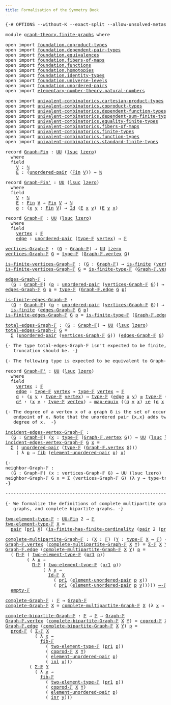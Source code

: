 ```yaml
---
title: Formalisation of the Symmetry Book
---
```


<pre class="Agda"><a id="60" class="Symbol">{-#</a> <a id="64" class="Keyword">OPTIONS</a> <a id="72" class="Pragma">--without-K</a> <a id="84" class="Pragma">--exact-split</a> <a id="98" class="Pragma">--allow-unsolved-metas</a> <a id="121" class="Symbol">#-}</a>

<a id="126" class="Keyword">module</a> <a id="133" href="graph-theory.finite-graphs.html" class="Module">graph-theory.finite-graphs</a> <a id="160" class="Keyword">where</a>

<a id="167" class="Keyword">open</a> <a id="172" class="Keyword">import</a> <a id="179" href="foundation.coproduct-types.html" class="Module">foundation.coproduct-types</a>
<a id="206" class="Keyword">open</a> <a id="211" class="Keyword">import</a> <a id="218" href="foundation.dependent-pair-types.html" class="Module">foundation.dependent-pair-types</a>
<a id="250" class="Keyword">open</a> <a id="255" class="Keyword">import</a> <a id="262" href="foundation.equivalences.html" class="Module">foundation.equivalences</a>
<a id="286" class="Keyword">open</a> <a id="291" class="Keyword">import</a> <a id="298" href="foundation.fibers-of-maps.html" class="Module">foundation.fibers-of-maps</a>
<a id="324" class="Keyword">open</a> <a id="329" class="Keyword">import</a> <a id="336" href="foundation.functions.html" class="Module">foundation.functions</a>
<a id="357" class="Keyword">open</a> <a id="362" class="Keyword">import</a> <a id="369" href="foundation.homotopies.html" class="Module">foundation.homotopies</a>
<a id="391" class="Keyword">open</a> <a id="396" class="Keyword">import</a> <a id="403" href="foundation.identity-types.html" class="Module">foundation.identity-types</a>
<a id="429" class="Keyword">open</a> <a id="434" class="Keyword">import</a> <a id="441" href="foundation.universe-levels.html" class="Module">foundation.universe-levels</a>
<a id="468" class="Keyword">open</a> <a id="473" class="Keyword">import</a> <a id="480" href="foundation.unordered-pairs.html" class="Module">foundation.unordered-pairs</a>
<a id="507" class="Keyword">open</a> <a id="512" class="Keyword">import</a> <a id="519" href="elementary-number-theory.natural-numbers.html" class="Module">elementary-number-theory.natural-numbers</a>

<a id="561" class="Keyword">open</a> <a id="566" class="Keyword">import</a> <a id="573" href="univalent-combinatorics.cartesian-product-types.html" class="Module">univalent-combinatorics.cartesian-product-types</a>
<a id="621" class="Keyword">open</a> <a id="626" class="Keyword">import</a> <a id="633" href="univalent-combinatorics.coproduct-types.html" class="Module">univalent-combinatorics.coproduct-types</a>
<a id="673" class="Keyword">open</a> <a id="678" class="Keyword">import</a> <a id="685" href="univalent-combinatorics.dependent-function-types.html" class="Module">univalent-combinatorics.dependent-function-types</a>
<a id="734" class="Keyword">open</a> <a id="739" class="Keyword">import</a> <a id="746" href="univalent-combinatorics.dependent-sum-finite-types.html" class="Module">univalent-combinatorics.dependent-sum-finite-types</a>
<a id="797" class="Keyword">open</a> <a id="802" class="Keyword">import</a> <a id="809" href="univalent-combinatorics.equality-finite-types.html" class="Module">univalent-combinatorics.equality-finite-types</a>
<a id="855" class="Keyword">open</a> <a id="860" class="Keyword">import</a> <a id="867" href="univalent-combinatorics.fibers-of-maps.html" class="Module">univalent-combinatorics.fibers-of-maps</a>
<a id="906" class="Keyword">open</a> <a id="911" class="Keyword">import</a> <a id="918" href="univalent-combinatorics.finite-types.html" class="Module">univalent-combinatorics.finite-types</a>
<a id="955" class="Keyword">open</a> <a id="960" class="Keyword">import</a> <a id="967" href="univalent-combinatorics.function-types.html" class="Module">univalent-combinatorics.function-types</a>
<a id="1006" class="Keyword">open</a> <a id="1011" class="Keyword">import</a> <a id="1018" href="univalent-combinatorics.standard-finite-types.html" class="Module">univalent-combinatorics.standard-finite-types</a>

<a id="1065" class="Keyword">record</a> <a id="Graph-Fin"></a><a id="1072" href="graph-theory.finite-graphs.html#1072" class="Record">Graph-Fin</a> <a id="1082" class="Symbol">:</a> <a id="1084" href="foundation-core.universe-levels.html#222" class="Primitive">UU</a> <a id="1087" class="Symbol">(</a><a id="1088" href="Agda.Primitive.html#780" class="Primitive">lsuc</a> <a id="1093" href="Agda.Primitive.html#764" class="Primitive">lzero</a><a id="1098" class="Symbol">)</a>
  <a id="1102" class="Keyword">where</a>
  <a id="1110" class="Keyword">field</a>
    <a id="Graph-Fin.V"></a><a id="1120" href="graph-theory.finite-graphs.html#1120" class="Field">V</a> <a id="1122" class="Symbol">:</a> <a id="1124" href="elementary-number-theory.natural-numbers.html#1444" class="Datatype">ℕ</a>
    <a id="Graph-Fin.E"></a><a id="1130" href="graph-theory.finite-graphs.html#1130" class="Field">E</a> <a id="1132" class="Symbol">:</a> <a id="1134" class="Symbol">(</a><a id="1135" href="foundation.unordered-pairs.html#2321" class="Function">unordered-pair</a> <a id="1150" class="Symbol">(</a><a id="1151" href="univalent-combinatorics.standard-finite-types.html#2085" class="Function">Fin</a> <a id="1155" href="graph-theory.finite-graphs.html#1120" class="Field">V</a><a id="1156" class="Symbol">))</a> <a id="1159" class="Symbol">→</a> <a id="1161" href="elementary-number-theory.natural-numbers.html#1444" class="Datatype">ℕ</a>

<a id="1164" class="Keyword">record</a> <a id="Graph-Fin&#39;"></a><a id="1171" href="graph-theory.finite-graphs.html#1171" class="Record">Graph-Fin&#39;</a> <a id="1182" class="Symbol">:</a> <a id="1184" href="foundation-core.universe-levels.html#222" class="Primitive">UU</a> <a id="1187" class="Symbol">(</a><a id="1188" href="Agda.Primitive.html#780" class="Primitive">lsuc</a> <a id="1193" href="Agda.Primitive.html#764" class="Primitive">lzero</a><a id="1198" class="Symbol">)</a>
  <a id="1202" class="Keyword">where</a>
  <a id="1210" class="Keyword">field</a>
    <a id="Graph-Fin&#39;.V"></a><a id="1220" href="graph-theory.finite-graphs.html#1220" class="Field">V</a> <a id="1222" class="Symbol">:</a> <a id="1224" href="elementary-number-theory.natural-numbers.html#1444" class="Datatype">ℕ</a>
    <a id="Graph-Fin&#39;.E"></a><a id="1230" href="graph-theory.finite-graphs.html#1230" class="Field">E</a> <a id="1232" class="Symbol">:</a> <a id="1234" href="univalent-combinatorics.standard-finite-types.html#2085" class="Function">Fin</a> <a id="1238" href="graph-theory.finite-graphs.html#1220" class="Field">V</a> <a id="1240" class="Symbol">→</a> <a id="1242" href="univalent-combinatorics.standard-finite-types.html#2085" class="Function">Fin</a> <a id="1246" href="graph-theory.finite-graphs.html#1220" class="Field">V</a> <a id="1248" class="Symbol">→</a> <a id="1250" href="elementary-number-theory.natural-numbers.html#1444" class="Datatype">ℕ</a>
    <a id="Graph-Fin&#39;.σ"></a><a id="1256" href="graph-theory.finite-graphs.html#1256" class="Field">σ</a> <a id="1258" class="Symbol">:</a> <a id="1260" class="Symbol">(</a><a id="1261" href="graph-theory.finite-graphs.html#1261" class="Bound">x</a> <a id="1263" href="graph-theory.finite-graphs.html#1263" class="Bound">y</a> <a id="1265" class="Symbol">:</a> <a id="1267" href="univalent-combinatorics.standard-finite-types.html#2085" class="Function">Fin</a> <a id="1271" href="graph-theory.finite-graphs.html#1220" class="Field">V</a><a id="1272" class="Symbol">)</a> <a id="1274" class="Symbol">→</a> <a id="1276" href="foundation-core.identity-types.html#641" class="Datatype">Id</a> <a id="1279" class="Symbol">(</a><a id="1280" href="graph-theory.finite-graphs.html#1230" class="Field">E</a> <a id="1282" href="graph-theory.finite-graphs.html#1261" class="Bound">x</a> <a id="1284" href="graph-theory.finite-graphs.html#1263" class="Bound">y</a><a id="1285" class="Symbol">)</a> <a id="1287" class="Symbol">(</a><a id="1288" href="graph-theory.finite-graphs.html#1230" class="Field">E</a> <a id="1290" href="graph-theory.finite-graphs.html#1263" class="Bound">y</a> <a id="1292" href="graph-theory.finite-graphs.html#1261" class="Bound">x</a><a id="1293" class="Symbol">)</a>

<a id="1296" class="Keyword">record</a> <a id="Graph-𝔽"></a><a id="1303" href="graph-theory.finite-graphs.html#1303" class="Record">Graph-𝔽</a> <a id="1311" class="Symbol">:</a> <a id="1313" href="foundation-core.universe-levels.html#222" class="Primitive">UU</a> <a id="1316" class="Symbol">(</a><a id="1317" href="Agda.Primitive.html#780" class="Primitive">lsuc</a> <a id="1322" href="Agda.Primitive.html#764" class="Primitive">lzero</a><a id="1327" class="Symbol">)</a>
  <a id="1331" class="Keyword">where</a>
  <a id="1339" class="Keyword">field</a>
    <a id="Graph-𝔽.vertex"></a><a id="1349" href="graph-theory.finite-graphs.html#1349" class="Field">vertex</a> <a id="1356" class="Symbol">:</a> <a id="1358" href="univalent-combinatorics.finite-types.html#4106" class="Function">𝔽</a>
    <a id="Graph-𝔽.edge"></a><a id="1364" href="graph-theory.finite-graphs.html#1364" class="Field">edge</a> <a id="1369" class="Symbol">:</a> <a id="1371" href="foundation.unordered-pairs.html#2321" class="Function">unordered-pair</a> <a id="1386" class="Symbol">(</a><a id="1387" href="univalent-combinatorics.finite-types.html#4154" class="Function">type-𝔽</a> <a id="1394" href="graph-theory.finite-graphs.html#1349" class="Field">vertex</a><a id="1400" class="Symbol">)</a> <a id="1402" class="Symbol">→</a> <a id="1404" href="univalent-combinatorics.finite-types.html#4106" class="Function">𝔽</a>

<a id="vertices-Graph-𝔽"></a><a id="1407" href="graph-theory.finite-graphs.html#1407" class="Function">vertices-Graph-𝔽</a> <a id="1424" class="Symbol">:</a> <a id="1426" class="Symbol">(</a><a id="1427" href="graph-theory.finite-graphs.html#1427" class="Bound">G</a> <a id="1429" class="Symbol">:</a> <a id="1431" href="graph-theory.finite-graphs.html#1303" class="Record">Graph-𝔽</a><a id="1438" class="Symbol">)</a> <a id="1440" class="Symbol">→</a> <a id="1442" href="foundation-core.universe-levels.html#222" class="Primitive">UU</a> <a id="1445" href="Agda.Primitive.html#764" class="Primitive">lzero</a>
<a id="1451" href="graph-theory.finite-graphs.html#1407" class="Function">vertices-Graph-𝔽</a> <a id="1468" href="graph-theory.finite-graphs.html#1468" class="Bound">G</a> <a id="1470" class="Symbol">=</a> <a id="1472" href="univalent-combinatorics.finite-types.html#4154" class="Function">type-𝔽</a> <a id="1479" class="Symbol">(</a><a id="1480" href="graph-theory.finite-graphs.html#1349" class="Field">Graph-𝔽.vertex</a> <a id="1495" href="graph-theory.finite-graphs.html#1468" class="Bound">G</a><a id="1496" class="Symbol">)</a>

<a id="is-finite-vertices-Graph-𝔽"></a><a id="1499" href="graph-theory.finite-graphs.html#1499" class="Function">is-finite-vertices-Graph-𝔽</a> <a id="1526" class="Symbol">:</a> <a id="1528" class="Symbol">(</a><a id="1529" href="graph-theory.finite-graphs.html#1529" class="Bound">G</a> <a id="1531" class="Symbol">:</a> <a id="1533" href="graph-theory.finite-graphs.html#1303" class="Record">Graph-𝔽</a><a id="1540" class="Symbol">)</a> <a id="1542" class="Symbol">→</a> <a id="1544" href="univalent-combinatorics.finite-types.html#3715" class="Function">is-finite</a> <a id="1554" class="Symbol">(</a><a id="1555" href="graph-theory.finite-graphs.html#1407" class="Function">vertices-Graph-𝔽</a> <a id="1572" href="graph-theory.finite-graphs.html#1529" class="Bound">G</a><a id="1573" class="Symbol">)</a>
<a id="1575" href="graph-theory.finite-graphs.html#1499" class="Function">is-finite-vertices-Graph-𝔽</a> <a id="1602" href="graph-theory.finite-graphs.html#1602" class="Bound">G</a> <a id="1604" class="Symbol">=</a> <a id="1606" href="univalent-combinatorics.finite-types.html#4205" class="Function">is-finite-type-𝔽</a> <a id="1623" class="Symbol">(</a><a id="1624" href="graph-theory.finite-graphs.html#1349" class="Field">Graph-𝔽.vertex</a> <a id="1639" href="graph-theory.finite-graphs.html#1602" class="Bound">G</a><a id="1640" class="Symbol">)</a>

<a id="edges-Graph-𝔽"></a><a id="1643" href="graph-theory.finite-graphs.html#1643" class="Function">edges-Graph-𝔽</a> <a id="1657" class="Symbol">:</a>
  <a id="1661" class="Symbol">(</a><a id="1662" href="graph-theory.finite-graphs.html#1662" class="Bound">G</a> <a id="1664" class="Symbol">:</a> <a id="1666" href="graph-theory.finite-graphs.html#1303" class="Record">Graph-𝔽</a><a id="1673" class="Symbol">)</a> <a id="1675" class="Symbol">(</a><a id="1676" href="graph-theory.finite-graphs.html#1676" class="Bound">p</a> <a id="1678" class="Symbol">:</a> <a id="1680" href="foundation.unordered-pairs.html#2321" class="Function">unordered-pair</a> <a id="1695" class="Symbol">(</a><a id="1696" href="graph-theory.finite-graphs.html#1407" class="Function">vertices-Graph-𝔽</a> <a id="1713" href="graph-theory.finite-graphs.html#1662" class="Bound">G</a><a id="1714" class="Symbol">))</a> <a id="1717" class="Symbol">→</a> <a id="1719" href="foundation-core.universe-levels.html#222" class="Primitive">UU</a> <a id="1722" href="Agda.Primitive.html#764" class="Primitive">lzero</a>
<a id="1728" href="graph-theory.finite-graphs.html#1643" class="Function">edges-Graph-𝔽</a> <a id="1742" href="graph-theory.finite-graphs.html#1742" class="Bound">G</a> <a id="1744" href="graph-theory.finite-graphs.html#1744" class="Bound">p</a> <a id="1746" class="Symbol">=</a> <a id="1748" href="univalent-combinatorics.finite-types.html#4154" class="Function">type-𝔽</a> <a id="1755" class="Symbol">(</a><a id="1756" href="graph-theory.finite-graphs.html#1364" class="Field">Graph-𝔽.edge</a> <a id="1769" href="graph-theory.finite-graphs.html#1742" class="Bound">G</a> <a id="1771" href="graph-theory.finite-graphs.html#1744" class="Bound">p</a><a id="1772" class="Symbol">)</a>

<a id="is-finite-edges-Graph-𝔽"></a><a id="1775" href="graph-theory.finite-graphs.html#1775" class="Function">is-finite-edges-Graph-𝔽</a> <a id="1799" class="Symbol">:</a>
  <a id="1803" class="Symbol">(</a><a id="1804" href="graph-theory.finite-graphs.html#1804" class="Bound">G</a> <a id="1806" class="Symbol">:</a> <a id="1808" href="graph-theory.finite-graphs.html#1303" class="Record">Graph-𝔽</a><a id="1815" class="Symbol">)</a> <a id="1817" class="Symbol">(</a><a id="1818" href="graph-theory.finite-graphs.html#1818" class="Bound">p</a> <a id="1820" class="Symbol">:</a> <a id="1822" href="foundation.unordered-pairs.html#2321" class="Function">unordered-pair</a> <a id="1837" class="Symbol">(</a><a id="1838" href="graph-theory.finite-graphs.html#1407" class="Function">vertices-Graph-𝔽</a> <a id="1855" href="graph-theory.finite-graphs.html#1804" class="Bound">G</a><a id="1856" class="Symbol">))</a> <a id="1859" class="Symbol">→</a>
  <a id="1863" href="univalent-combinatorics.finite-types.html#3715" class="Function">is-finite</a> <a id="1873" class="Symbol">(</a><a id="1874" href="graph-theory.finite-graphs.html#1643" class="Function">edges-Graph-𝔽</a> <a id="1888" href="graph-theory.finite-graphs.html#1804" class="Bound">G</a> <a id="1890" href="graph-theory.finite-graphs.html#1818" class="Bound">p</a><a id="1891" class="Symbol">)</a>
<a id="1893" href="graph-theory.finite-graphs.html#1775" class="Function">is-finite-edges-Graph-𝔽</a> <a id="1917" href="graph-theory.finite-graphs.html#1917" class="Bound">G</a> <a id="1919" href="graph-theory.finite-graphs.html#1919" class="Bound">p</a> <a id="1921" class="Symbol">=</a> <a id="1923" href="univalent-combinatorics.finite-types.html#4205" class="Function">is-finite-type-𝔽</a> <a id="1940" class="Symbol">(</a><a id="1941" href="graph-theory.finite-graphs.html#1364" class="Field">Graph-𝔽.edge</a> <a id="1954" href="graph-theory.finite-graphs.html#1917" class="Bound">G</a> <a id="1956" href="graph-theory.finite-graphs.html#1919" class="Bound">p</a><a id="1957" class="Symbol">)</a>

<a id="total-edges-Graph-𝔽"></a><a id="1960" href="graph-theory.finite-graphs.html#1960" class="Function">total-edges-Graph-𝔽</a> <a id="1980" class="Symbol">:</a> <a id="1982" class="Symbol">(</a><a id="1983" href="graph-theory.finite-graphs.html#1983" class="Bound">G</a> <a id="1985" class="Symbol">:</a> <a id="1987" href="graph-theory.finite-graphs.html#1303" class="Record">Graph-𝔽</a><a id="1994" class="Symbol">)</a> <a id="1996" class="Symbol">→</a> <a id="1998" href="foundation-core.universe-levels.html#222" class="Primitive">UU</a> <a id="2001" class="Symbol">(</a><a id="2002" href="Agda.Primitive.html#780" class="Primitive">lsuc</a> <a id="2007" href="Agda.Primitive.html#764" class="Primitive">lzero</a><a id="2012" class="Symbol">)</a>
<a id="2014" href="graph-theory.finite-graphs.html#1960" class="Function">total-edges-Graph-𝔽</a> <a id="2034" href="graph-theory.finite-graphs.html#2034" class="Bound">G</a> <a id="2036" class="Symbol">=</a>
  <a id="2040" href="foundation-core.dependent-pair-types.html#502" class="Record">Σ</a> <a id="2042" class="Symbol">(</a><a id="2043" href="foundation.unordered-pairs.html#2321" class="Function">unordered-pair</a> <a id="2058" class="Symbol">(</a><a id="2059" href="graph-theory.finite-graphs.html#1407" class="Function">vertices-Graph-𝔽</a> <a id="2076" href="graph-theory.finite-graphs.html#2034" class="Bound">G</a><a id="2077" class="Symbol">))</a> <a id="2080" class="Symbol">(</a><a id="2081" href="graph-theory.finite-graphs.html#1643" class="Function">edges-Graph-𝔽</a> <a id="2095" href="graph-theory.finite-graphs.html#2034" class="Bound">G</a><a id="2096" class="Symbol">)</a>

<a id="2099" class="Comment">{- The type total-edges-Graph-𝔽 isn&#39;t expected to be finite, but its set
   truncation should be. -}</a>

<a id="2201" class="Comment">{- The following type is expected to be equivalent to Graph-𝔽 -}</a>

<a id="2267" class="Keyword">record</a> <a id="Graph-𝔽&#39;"></a><a id="2274" href="graph-theory.finite-graphs.html#2274" class="Record">Graph-𝔽&#39;</a> <a id="2283" class="Symbol">:</a> <a id="2285" href="foundation-core.universe-levels.html#222" class="Primitive">UU</a> <a id="2288" class="Symbol">(</a><a id="2289" href="Agda.Primitive.html#780" class="Primitive">lsuc</a> <a id="2294" href="Agda.Primitive.html#764" class="Primitive">lzero</a><a id="2299" class="Symbol">)</a>
  <a id="2303" class="Keyword">where</a>
  <a id="2311" class="Keyword">field</a>
    <a id="Graph-𝔽&#39;.vertex"></a><a id="2321" href="graph-theory.finite-graphs.html#2321" class="Field">vertex</a> <a id="2328" class="Symbol">:</a> <a id="2330" href="univalent-combinatorics.finite-types.html#4106" class="Function">𝔽</a>
    <a id="Graph-𝔽&#39;.edge"></a><a id="2336" href="graph-theory.finite-graphs.html#2336" class="Field">edge</a> <a id="2341" class="Symbol">:</a> <a id="2343" href="univalent-combinatorics.finite-types.html#4154" class="Function">type-𝔽</a> <a id="2350" href="graph-theory.finite-graphs.html#2321" class="Field">vertex</a> <a id="2357" class="Symbol">→</a> <a id="2359" href="univalent-combinatorics.finite-types.html#4154" class="Function">type-𝔽</a> <a id="2366" href="graph-theory.finite-graphs.html#2321" class="Field">vertex</a> <a id="2373" class="Symbol">→</a> <a id="2375" href="univalent-combinatorics.finite-types.html#4106" class="Function">𝔽</a>
    <a id="Graph-𝔽&#39;.σ"></a><a id="2381" href="graph-theory.finite-graphs.html#2381" class="Field">σ</a> <a id="2383" class="Symbol">:</a> <a id="2385" class="Symbol">(</a><a id="2386" href="graph-theory.finite-graphs.html#2386" class="Bound">x</a> <a id="2388" href="graph-theory.finite-graphs.html#2388" class="Bound">y</a> <a id="2390" class="Symbol">:</a> <a id="2392" href="univalent-combinatorics.finite-types.html#4154" class="Function">type-𝔽</a> <a id="2399" href="graph-theory.finite-graphs.html#2321" class="Field">vertex</a><a id="2405" class="Symbol">)</a> <a id="2407" class="Symbol">→</a> <a id="2409" href="univalent-combinatorics.finite-types.html#4154" class="Function">type-𝔽</a> <a id="2416" class="Symbol">(</a><a id="2417" href="graph-theory.finite-graphs.html#2336" class="Field">edge</a> <a id="2422" href="graph-theory.finite-graphs.html#2386" class="Bound">x</a> <a id="2424" href="graph-theory.finite-graphs.html#2388" class="Bound">y</a><a id="2425" class="Symbol">)</a> <a id="2427" href="foundation-core.equivalences.html#1607" class="Function Operator">≃</a> <a id="2429" href="univalent-combinatorics.finite-types.html#4154" class="Function">type-𝔽</a> <a id="2436" class="Symbol">(</a><a id="2437" href="graph-theory.finite-graphs.html#2336" class="Field">edge</a> <a id="2442" href="graph-theory.finite-graphs.html#2388" class="Bound">y</a> <a id="2444" href="graph-theory.finite-graphs.html#2386" class="Bound">x</a><a id="2445" class="Symbol">)</a>
    <a id="Graph-𝔽&#39;.σ²"></a><a id="2451" href="graph-theory.finite-graphs.html#2451" class="Field">σ²</a> <a id="2454" class="Symbol">:</a> <a id="2456" class="Symbol">(</a><a id="2457" href="graph-theory.finite-graphs.html#2457" class="Bound">x</a> <a id="2459" href="graph-theory.finite-graphs.html#2459" class="Bound">y</a> <a id="2461" class="Symbol">:</a> <a id="2463" href="univalent-combinatorics.finite-types.html#4154" class="Function">type-𝔽</a> <a id="2470" href="graph-theory.finite-graphs.html#2321" class="Field">vertex</a><a id="2476" class="Symbol">)</a> <a id="2478" class="Symbol">→</a> <a id="2480" href="foundation-core.equivalences.html#1807" class="Function">map-equiv</a> <a id="2490" class="Symbol">((</a><a id="2492" href="graph-theory.finite-graphs.html#2381" class="Field">σ</a> <a id="2494" href="graph-theory.finite-graphs.html#2459" class="Bound">y</a> <a id="2496" href="graph-theory.finite-graphs.html#2457" class="Bound">x</a><a id="2497" class="Symbol">)</a> <a id="2499" href="foundation-core.equivalences.html#7843" class="Function Operator">∘e</a> <a id="2502" class="Symbol">(</a><a id="2503" href="graph-theory.finite-graphs.html#2381" class="Field">σ</a> <a id="2505" href="graph-theory.finite-graphs.html#2457" class="Bound">x</a> <a id="2507" href="graph-theory.finite-graphs.html#2459" class="Bound">y</a><a id="2508" class="Symbol">))</a> <a id="2511" href="foundation-core.homotopies.html#467" class="Function Operator">~</a> <a id="2513" href="foundation-core.functions.html#309" class="Function">id</a>

<a id="2517" class="Comment">{- The degree of a vertex x of a graph G is the set of occurences of x as an
   endpoint of x. Note that the unordered pair {x,x} adds two elements to the
   degree of x.  -}</a>

<a id="incident-edges-vertex-Graph-𝔽"></a><a id="2693" href="graph-theory.finite-graphs.html#2693" class="Function">incident-edges-vertex-Graph-𝔽</a> <a id="2723" class="Symbol">:</a>
  <a id="2727" class="Symbol">(</a><a id="2728" href="graph-theory.finite-graphs.html#2728" class="Bound">G</a> <a id="2730" class="Symbol">:</a> <a id="2732" href="graph-theory.finite-graphs.html#1303" class="Record">Graph-𝔽</a><a id="2739" class="Symbol">)</a> <a id="2741" class="Symbol">(</a><a id="2742" href="graph-theory.finite-graphs.html#2742" class="Bound">x</a> <a id="2744" class="Symbol">:</a> <a id="2746" href="univalent-combinatorics.finite-types.html#4154" class="Function">type-𝔽</a> <a id="2753" class="Symbol">(</a><a id="2754" href="graph-theory.finite-graphs.html#1349" class="Field">Graph-𝔽.vertex</a> <a id="2769" href="graph-theory.finite-graphs.html#2728" class="Bound">G</a><a id="2770" class="Symbol">))</a> <a id="2773" class="Symbol">→</a> <a id="2775" href="foundation-core.universe-levels.html#222" class="Primitive">UU</a> <a id="2778" class="Symbol">(</a><a id="2779" href="Agda.Primitive.html#780" class="Primitive">lsuc</a> <a id="2784" href="Agda.Primitive.html#764" class="Primitive">lzero</a><a id="2789" class="Symbol">)</a>
<a id="2791" href="graph-theory.finite-graphs.html#2693" class="Function">incident-edges-vertex-Graph-𝔽</a> <a id="2821" href="graph-theory.finite-graphs.html#2821" class="Bound">G</a> <a id="2823" href="graph-theory.finite-graphs.html#2823" class="Bound">x</a> <a id="2825" class="Symbol">=</a>
  <a id="2829" href="foundation-core.dependent-pair-types.html#502" class="Record">Σ</a> <a id="2831" class="Symbol">(</a> <a id="2833" href="foundation.unordered-pairs.html#2321" class="Function">unordered-pair</a> <a id="2848" class="Symbol">(</a><a id="2849" href="univalent-combinatorics.finite-types.html#4154" class="Function">type-𝔽</a> <a id="2856" class="Symbol">(</a><a id="2857" href="graph-theory.finite-graphs.html#1349" class="Field">Graph-𝔽.vertex</a> <a id="2872" href="graph-theory.finite-graphs.html#2821" class="Bound">G</a><a id="2873" class="Symbol">)))</a>
    <a id="2881" class="Symbol">(</a> <a id="2883" class="Symbol">λ</a> <a id="2885" href="graph-theory.finite-graphs.html#2885" class="Bound">p</a> <a id="2887" class="Symbol">→</a> <a id="2889" href="foundation-core.fibers-of-maps.html#928" class="Function">fib</a> <a id="2893" class="Symbol">(</a><a id="2894" href="foundation.unordered-pairs.html#3364" class="Function">element-unordered-pair</a> <a id="2917" href="graph-theory.finite-graphs.html#2885" class="Bound">p</a><a id="2918" class="Symbol">)</a> <a id="2920" href="graph-theory.finite-graphs.html#2823" class="Bound">x</a><a id="2921" class="Symbol">)</a>

<a id="2924" class="Comment">{-
neighbor-Graph-𝔽 :
  (G : Graph-𝔽) (x : vertices-Graph-𝔽 G) → UU (lsuc lzero)
neighbor-Graph-𝔽 G x = Σ (vertices-Graph-𝔽 G) (λ y → type-trunc-Prop {!!})
-}</a>

<a id="3084" class="Comment">--------------------------------------------------------------------------------</a>

<a id="3166" class="Comment">{- We formalize the definitions of complete multipartite graphs, complete
   graphs, and complete bipartite graphs. -}</a>

<a id="two-element-type-𝔽"></a><a id="3286" href="graph-theory.finite-graphs.html#3286" class="Function">two-element-type-𝔽</a> <a id="3305" class="Symbol">:</a> <a id="3307" href="univalent-combinatorics.finite-types.html#5061" class="Function">UU-Fin</a> <a id="3314" class="Number">2</a> <a id="3316" class="Symbol">→</a> <a id="3318" href="univalent-combinatorics.finite-types.html#4106" class="Function">𝔽</a>
<a id="3320" href="graph-theory.finite-graphs.html#3286" class="Function">two-element-type-𝔽</a> <a id="3339" href="graph-theory.finite-graphs.html#3339" class="Bound">X</a> <a id="3341" class="Symbol">=</a>
  <a id="3345" href="foundation-core.dependent-pair-types.html#575" class="InductiveConstructor">pair</a> <a id="3350" class="Symbol">(</a><a id="3351" href="foundation-core.dependent-pair-types.html#592" class="Field">pr1</a> <a id="3355" href="graph-theory.finite-graphs.html#3339" class="Bound">X</a><a id="3356" class="Symbol">)</a> <a id="3358" class="Symbol">(</a><a id="3359" href="univalent-combinatorics.finite-types.html#11306" class="Function">is-finite-has-finite-cardinality</a> <a id="3392" class="Symbol">(</a><a id="3393" href="foundation-core.dependent-pair-types.html#575" class="InductiveConstructor">pair</a> <a id="3398" class="Number">2</a> <a id="3400" class="Symbol">(</a><a id="3401" href="foundation-core.dependent-pair-types.html#604" class="Field">pr2</a> <a id="3405" href="graph-theory.finite-graphs.html#3339" class="Bound">X</a><a id="3406" class="Symbol">)))</a>

<a id="complete-multipartite-Graph-𝔽"></a><a id="3411" href="graph-theory.finite-graphs.html#3411" class="Function">complete-multipartite-Graph-𝔽</a> <a id="3441" class="Symbol">:</a> <a id="3443" class="Symbol">(</a><a id="3444" href="graph-theory.finite-graphs.html#3444" class="Bound">X</a> <a id="3446" class="Symbol">:</a> <a id="3448" href="univalent-combinatorics.finite-types.html#4106" class="Function">𝔽</a><a id="3449" class="Symbol">)</a> <a id="3451" class="Symbol">(</a><a id="3452" href="graph-theory.finite-graphs.html#3452" class="Bound">Y</a> <a id="3454" class="Symbol">:</a> <a id="3456" href="univalent-combinatorics.finite-types.html#4154" class="Function">type-𝔽</a> <a id="3463" href="graph-theory.finite-graphs.html#3444" class="Bound">X</a> <a id="3465" class="Symbol">→</a> <a id="3467" href="univalent-combinatorics.finite-types.html#4106" class="Function">𝔽</a><a id="3468" class="Symbol">)</a> <a id="3470" class="Symbol">→</a> <a id="3472" href="graph-theory.finite-graphs.html#1303" class="Record">Graph-𝔽</a>
<a id="3480" href="graph-theory.finite-graphs.html#1349" class="Field">Graph-𝔽.vertex</a> <a id="3495" class="Symbol">(</a><a id="3496" href="graph-theory.finite-graphs.html#3411" class="Function">complete-multipartite-Graph-𝔽</a> <a id="3526" href="graph-theory.finite-graphs.html#3526" class="Bound">X</a> <a id="3528" href="graph-theory.finite-graphs.html#3528" class="Bound">Y</a><a id="3529" class="Symbol">)</a> <a id="3531" class="Symbol">=</a> <a id="3533" href="univalent-combinatorics.dependent-sum-finite-types.html#2962" class="Function">Σ-𝔽</a> <a id="3537" href="graph-theory.finite-graphs.html#3526" class="Bound">X</a> <a id="3539" href="graph-theory.finite-graphs.html#3528" class="Bound">Y</a>
<a id="3541" href="graph-theory.finite-graphs.html#1364" class="Field">Graph-𝔽.edge</a> <a id="3554" class="Symbol">(</a><a id="3555" href="graph-theory.finite-graphs.html#3411" class="Function">complete-multipartite-Graph-𝔽</a> <a id="3585" href="graph-theory.finite-graphs.html#3585" class="Bound">X</a> <a id="3587" href="graph-theory.finite-graphs.html#3587" class="Bound">Y</a><a id="3588" class="Symbol">)</a> <a id="3590" href="graph-theory.finite-graphs.html#3590" class="Bound">p</a> <a id="3592" class="Symbol">=</a>
  <a id="3596" class="Symbol">(</a> <a id="3598" href="univalent-combinatorics.dependent-function-types.html#3107" class="Function">Π-𝔽</a> <a id="3602" class="Symbol">(</a> <a id="3604" href="graph-theory.finite-graphs.html#3286" class="Function">two-element-type-𝔽</a> <a id="3623" class="Symbol">(</a><a id="3624" href="foundation-core.dependent-pair-types.html#592" class="Field">pr1</a> <a id="3628" href="graph-theory.finite-graphs.html#3590" class="Bound">p</a><a id="3629" class="Symbol">))</a>
        <a id="3640" class="Symbol">(</a> <a id="3642" class="Symbol">λ</a> <a id="3644" href="graph-theory.finite-graphs.html#3644" class="Bound">x</a> <a id="3646" class="Symbol">→</a>
          <a id="3658" href="univalent-combinatorics.dependent-function-types.html#3107" class="Function">Π-𝔽</a> <a id="3662" class="Symbol">(</a> <a id="3664" href="graph-theory.finite-graphs.html#3286" class="Function">two-element-type-𝔽</a> <a id="3683" class="Symbol">(</a><a id="3684" href="foundation-core.dependent-pair-types.html#592" class="Field">pr1</a> <a id="3688" href="graph-theory.finite-graphs.html#3590" class="Bound">p</a><a id="3689" class="Symbol">))</a>
              <a id="3706" class="Symbol">(</a> <a id="3708" class="Symbol">λ</a> <a id="3710" href="graph-theory.finite-graphs.html#3710" class="Bound">y</a> <a id="3712" class="Symbol">→</a>
                <a id="3730" href="univalent-combinatorics.equality-finite-types.html#3479" class="Function">Id-𝔽</a> <a id="3735" href="graph-theory.finite-graphs.html#3585" class="Bound">X</a>
                  <a id="3755" class="Symbol">(</a> <a id="3757" href="foundation-core.dependent-pair-types.html#592" class="Field">pr1</a> <a id="3761" class="Symbol">(</a><a id="3762" href="foundation.unordered-pairs.html#3364" class="Function">element-unordered-pair</a> <a id="3785" href="graph-theory.finite-graphs.html#3590" class="Bound">p</a> <a id="3787" href="graph-theory.finite-graphs.html#3644" class="Bound">x</a><a id="3788" class="Symbol">))</a>
                  <a id="3809" class="Symbol">(</a> <a id="3811" href="foundation-core.dependent-pair-types.html#592" class="Field">pr1</a> <a id="3815" class="Symbol">(</a><a id="3816" href="foundation.unordered-pairs.html#3364" class="Function">element-unordered-pair</a> <a id="3839" href="graph-theory.finite-graphs.html#3590" class="Bound">p</a> <a id="3841" href="graph-theory.finite-graphs.html#3710" class="Bound">y</a><a id="3842" class="Symbol">)))))</a> <a id="3848" href="univalent-combinatorics.function-types.html#1391" class="Function Operator">→-𝔽</a>
  <a id="3854" href="univalent-combinatorics.finite-types.html#7099" class="Function">empty-𝔽</a>

<a id="complete-Graph-𝔽"></a><a id="3863" href="graph-theory.finite-graphs.html#3863" class="Function">complete-Graph-𝔽</a> <a id="3880" class="Symbol">:</a> <a id="3882" href="univalent-combinatorics.finite-types.html#4106" class="Function">𝔽</a> <a id="3884" class="Symbol">→</a> <a id="3886" href="graph-theory.finite-graphs.html#1303" class="Record">Graph-𝔽</a>
<a id="3894" href="graph-theory.finite-graphs.html#3863" class="Function">complete-Graph-𝔽</a> <a id="3911" href="graph-theory.finite-graphs.html#3911" class="Bound">X</a> <a id="3913" class="Symbol">=</a> <a id="3915" href="graph-theory.finite-graphs.html#3411" class="Function">complete-multipartite-Graph-𝔽</a> <a id="3945" href="graph-theory.finite-graphs.html#3911" class="Bound">X</a> <a id="3947" class="Symbol">(λ</a> <a id="3950" href="graph-theory.finite-graphs.html#3950" class="Bound">x</a> <a id="3952" class="Symbol">→</a> <a id="3954" href="univalent-combinatorics.finite-types.html#8096" class="Function">unit-𝔽</a><a id="3960" class="Symbol">)</a>

<a id="complete-bipartite-Graph-𝔽"></a><a id="3963" href="graph-theory.finite-graphs.html#3963" class="Function">complete-bipartite-Graph-𝔽</a> <a id="3990" class="Symbol">:</a> <a id="3992" href="univalent-combinatorics.finite-types.html#4106" class="Function">𝔽</a> <a id="3994" class="Symbol">→</a> <a id="3996" href="univalent-combinatorics.finite-types.html#4106" class="Function">𝔽</a> <a id="3998" class="Symbol">→</a> <a id="4000" href="graph-theory.finite-graphs.html#1303" class="Record">Graph-𝔽</a>
<a id="4008" href="graph-theory.finite-graphs.html#1349" class="Field">Graph-𝔽.vertex</a> <a id="4023" class="Symbol">(</a><a id="4024" href="graph-theory.finite-graphs.html#3963" class="Function">complete-bipartite-Graph-𝔽</a> <a id="4051" href="graph-theory.finite-graphs.html#4051" class="Bound">X</a> <a id="4053" href="graph-theory.finite-graphs.html#4053" class="Bound">Y</a><a id="4054" class="Symbol">)</a> <a id="4056" class="Symbol">=</a> <a id="4058" href="univalent-combinatorics.coproduct-types.html#5465" class="Function">coprod-𝔽</a> <a id="4067" href="graph-theory.finite-graphs.html#4051" class="Bound">X</a> <a id="4069" href="graph-theory.finite-graphs.html#4053" class="Bound">Y</a>
<a id="4071" href="graph-theory.finite-graphs.html#1364" class="Field">Graph-𝔽.edge</a> <a id="4084" class="Symbol">(</a><a id="4085" href="graph-theory.finite-graphs.html#3963" class="Function">complete-bipartite-Graph-𝔽</a> <a id="4112" href="graph-theory.finite-graphs.html#4112" class="Bound">X</a> <a id="4114" href="graph-theory.finite-graphs.html#4114" class="Bound">Y</a><a id="4115" class="Symbol">)</a> <a id="4117" href="graph-theory.finite-graphs.html#4117" class="Bound">p</a> <a id="4119" class="Symbol">=</a>
  <a id="4123" href="univalent-combinatorics.cartesian-product-types.html#5729" class="Function">prod-𝔽</a> <a id="4130" class="Symbol">(</a> <a id="4132" href="univalent-combinatorics.dependent-sum-finite-types.html#2962" class="Function">Σ-𝔽</a> <a id="4136" href="graph-theory.finite-graphs.html#4112" class="Bound">X</a>
           <a id="4149" class="Symbol">(</a> <a id="4151" class="Symbol">λ</a> <a id="4153" href="graph-theory.finite-graphs.html#4153" class="Bound">x</a> <a id="4155" class="Symbol">→</a>
             <a id="4170" href="univalent-combinatorics.fibers-of-maps.html#3421" class="Function">fib-𝔽</a>
               <a id="4191" class="Symbol">(</a> <a id="4193" href="graph-theory.finite-graphs.html#3286" class="Function">two-element-type-𝔽</a> <a id="4212" class="Symbol">(</a><a id="4213" href="foundation-core.dependent-pair-types.html#592" class="Field">pr1</a> <a id="4217" href="graph-theory.finite-graphs.html#4117" class="Bound">p</a><a id="4218" class="Symbol">))</a>
               <a id="4236" class="Symbol">(</a> <a id="4238" href="univalent-combinatorics.coproduct-types.html#5465" class="Function">coprod-𝔽</a> <a id="4247" href="graph-theory.finite-graphs.html#4112" class="Bound">X</a> <a id="4249" href="graph-theory.finite-graphs.html#4114" class="Bound">Y</a><a id="4250" class="Symbol">)</a>
               <a id="4267" class="Symbol">(</a> <a id="4269" href="foundation.unordered-pairs.html#3364" class="Function">element-unordered-pair</a> <a id="4292" href="graph-theory.finite-graphs.html#4117" class="Bound">p</a><a id="4293" class="Symbol">)</a>
               <a id="4310" class="Symbol">(</a> <a id="4312" href="foundation.coproduct-types.html#1239" class="InductiveConstructor">inl</a> <a id="4316" href="graph-theory.finite-graphs.html#4153" class="Bound">x</a><a id="4317" class="Symbol">)))</a>
         <a id="4330" class="Symbol">(</a> <a id="4332" href="univalent-combinatorics.dependent-sum-finite-types.html#2962" class="Function">Σ-𝔽</a> <a id="4336" href="graph-theory.finite-graphs.html#4114" class="Bound">Y</a>
           <a id="4349" class="Symbol">(</a> <a id="4351" class="Symbol">λ</a> <a id="4353" href="graph-theory.finite-graphs.html#4353" class="Bound">y</a> <a id="4355" class="Symbol">→</a>
             <a id="4370" href="univalent-combinatorics.fibers-of-maps.html#3421" class="Function">fib-𝔽</a>
               <a id="4391" class="Symbol">(</a> <a id="4393" href="graph-theory.finite-graphs.html#3286" class="Function">two-element-type-𝔽</a> <a id="4412" class="Symbol">(</a><a id="4413" href="foundation-core.dependent-pair-types.html#592" class="Field">pr1</a> <a id="4417" href="graph-theory.finite-graphs.html#4117" class="Bound">p</a><a id="4418" class="Symbol">))</a>
               <a id="4436" class="Symbol">(</a> <a id="4438" href="univalent-combinatorics.coproduct-types.html#5465" class="Function">coprod-𝔽</a> <a id="4447" href="graph-theory.finite-graphs.html#4112" class="Bound">X</a> <a id="4449" href="graph-theory.finite-graphs.html#4114" class="Bound">Y</a><a id="4450" class="Symbol">)</a>
               <a id="4467" class="Symbol">(</a> <a id="4469" href="foundation.unordered-pairs.html#3364" class="Function">element-unordered-pair</a> <a id="4492" href="graph-theory.finite-graphs.html#4117" class="Bound">p</a><a id="4493" class="Symbol">)</a>
               <a id="4510" class="Symbol">(</a> <a id="4512" href="foundation.coproduct-types.html#1262" class="InductiveConstructor">inr</a> <a id="4516" href="graph-theory.finite-graphs.html#4353" class="Bound">y</a><a id="4517" class="Symbol">)))</a>
</pre>